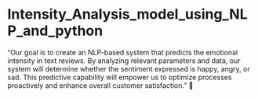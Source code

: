 # Intensity_Analysis_model_using_NLP_and_python
“Our goal is to create an NLP-based system that predicts the emotional intensity in text reviews. By analyzing relevant parameters and data, our system will determine whether the sentiment expressed is happy, angry, or sad. This predictive capability will empower us to optimize processes proactively and enhance overall customer satisfaction.” 🌟
